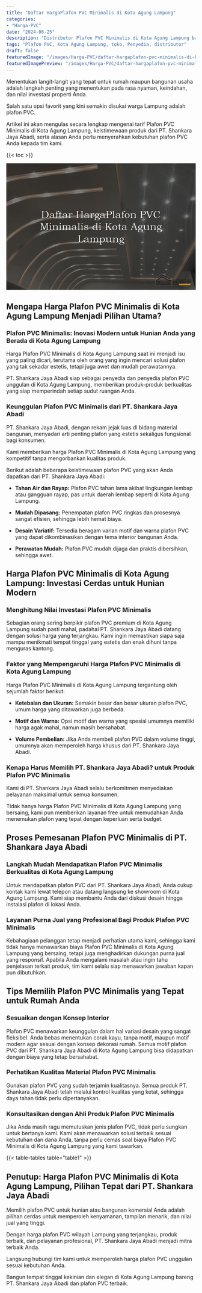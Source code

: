 ```yaml
---
title: "Daftar HargaPlafon PVC Minimalis di Kota Agung Lampung"
categories:
- "Harga-PVC"
date: "2024-06-25"
description: "Distributor Plafon PVC Minimalis di Kota Agung Lampung bagi rumah, kantor, dan toko. Panel berkualitas, beragam motif, pilihan warna modern, dengan servis penempatan oleh tenaga ahli berpengalaman dan garansi resmi!|Servis penyediaan Plafon PVC Minimalis di Kota Agung Lampung bagi keperluan tempat tinggal, kantor, atau gerai, beserta produk unggulan dan instalasi oleh teknisi profesional dan garansi resmi.|Solusi Plafon PVC Minimalis di Kota Agung Lampung yang andal untuk hunian, office, serta gerai, bersama produk unggulan dan instalasi oleh tim berpengalaman dan jaminan resmi.|Penyediaan Plafon PVC Minimalis di Kota Agung Lampung untuk rumah, kantor, dan gerai, beserta panel unggulan dan pemasangan dikerjakan oleh teknisi berpengalaman, disertai beserta garansi resmi.}"
tags: "Plafon PVC, Kota Agung Lampung, toko, Penyedia, distributor"
draft: false
featuredImage: "/images/Harga-PVC/daftar-hargaplafon-pvc-minimalis-di-kota-agung-lampung.png"
featuredImagePreview: "/images/Harga-PVC/daftar-hargaplafon-pvc-minimalis-di-kota-agung-lampung.png"
---
```


Menentukan langit-langit yang tepat untuk rumah maupun bangunan usaha adalah langkah penting yang menentukan pada rasa nyaman, keindahan, dan nilai investasi properti Anda.

Salah satu opsi favorit yang kini semakin disukai warga Lampung adalah plafon PVC.

Artikel ini akan mengulas secara lengkap mengenai tarif Plafon PVC Minimalis di Kota Agung Lampung, keistimewaan produk dari PT. Shankara Jaya Abadi, serta alasan Anda perlu menyerahkan kebutuhan plafon PVC Anda kepada tim kami.

{{< toc >}}

![Daftar HargaPlafon PVC Minimalis di Kota Agung Lampung](/images/Harga-PVC/Daftar-HargaPlafon-PVC-Minimalis-di-Kota-Agung-Lampung.png)

## Mengapa Harga Plafon PVC Minimalis di Kota Agung Lampung Menjadi Pilihan Utama?

### Plafon PVC Minimalis: Inovasi Modern untuk Hunian Anda yang Berada di Kota Agung Lampung

Harga Plafon PVC Minimalis di Kota Agung Lampung saat ini menjadi isu yang paling dicari, terutama oleh orang yang ingin mencari solusi plafon yang tak sekadar estetis, tetapi juga awet dan mudah perawatannya.

PT. Shankara Jaya Abadi siap sebagai penyedia dan penyedia plafon PVC unggulan di Kota Agung Lampung, memberikan produk-produk berkualitas yang siap memperindah setiap sudut ruangan Anda.

### Keunggulan Plafon PVC Minimalis dari PT. Shankara Jaya Abadi

PT. Shankara Jaya Abadi, dengan rekam jejak luas di bidang material bangunan, menyadari arti penting plafon yang estetis sekaligus fungsional bagi konsumen.

Kami memberikan harga Plafon PVC Minimalis di Kota Agung Lampung yang kompetitif tanpa mengorbankan kualitas produk.

Berikut adalah beberapa keistimewaan plafon PVC yang akan Anda dapatkan dari PT. Shankara Jaya Abadi:

- **Tahan Air dan Rayap:** Plafon PVC tahan lama akibat lingkungan lembap atau gangguan rayap, pas untuk daerah lembap seperti di Kota Agung Lampung.

- **Mudah Dipasang:** Penempatan plafon PVC ringkas dan prosesnya sangat efisien, sehingga lebih hemat biaya.

- **Desain Variatif:** Tersedia beragam varian motif dan warna plafon PVC yang dapat dikombinasikan dengan tema interior bangunan Anda.

- **Perawatan Mudah:** Plafon PVC mudah dijaga dan praktis dibersihkan, sehingga awet.

## Harga Plafon PVC Minimalis di Kota Agung Lampung: Investasi Cerdas untuk Hunian Modern

### Menghitung Nilai Investasi Plafon PVC Minimalis

Sebagian orang sering berpikir plafon PVC premium di Kota Agung Lampung sudah pasti mahal, padahal PT. Shankara Jaya Abadi datang dengan solusi harga yang terjangkau. Kami ingin memastikan siapa saja mampu menikmati tempat tinggal yang estetis dan enak dihuni tanpa menguras kantong.

### Faktor yang Mempengaruhi Harga Plafon PVC Minimalis di Kota Agung Lampung

Harga Plafon PVC Minimalis di Kota Agung Lampung tergantung oleh sejumlah faktor berikut:

- **Ketebalan dan Ukuran:** Semakin besar dan besar ukuran plafon PVC, umum harga yang ditawarkan juga berbeda.

- **Motif dan Warna:** Opsi motif dan warna yang spesial umumnya memiliki harga agak mahal, namun masih bersahabat.

- **Volume Pembelian:** Jika Anda membeli plafon PVC dalam volume tinggi, umumnya akan memperoleh harga khusus dari PT. Shankara Jaya Abadi.

### Kenapa Harus Memilih PT. Shankara Jaya Abadi? untuk Produk Plafon PVC Minimalis

Kami di PT. Shankara Jaya Abadi selalu berkomitmen menyediakan pelayanan maksimal untuk semua konsumen.

Tidak hanya harga Plafon PVC Minimalis di Kota Agung Lampung yang bersaing, kami pun memberikan layanan free untuk memudahkan Anda menemukan plafon yang tepat dengan keperluan serta budget.

## Proses Pemesanan Plafon PVC Minimalis di PT. Shankara Jaya Abadi

### Langkah Mudah Mendapatkan Plafon PVC Minimalis Berkualitas di Kota Agung Lampung

Untuk mendapatkan plafon PVC dari PT. Shankara Jaya Abadi, Anda cukup kontak kami lewat telepon atau datang langsung ke showroom di Kota Agung Lampung. Kami siap membantu Anda dari diskusi desain hingga instalasi plafon di lokasi Anda.

### Layanan Purna Jual yang Profesional Bagi Produk Plafon PVC Minimalis

Kebahagiaan pelanggan tetap menjadi perhatian utama kami, sehingga kami tidak hanya menawarkan biaya Plafon PVC Minimalis di Kota Agung Lampung yang bersaing, tetapi juga menghadirkan dukungan purna jual yang responsif. Apabila Anda mengalami masalah atau ingin tahu penjelasan terkait produk, tim kami selalu siap menawarkan jawaban kapan pun dibutuhkan.

## Tips Memilih Plafon PVC Minimalis yang Tepat untuk Rumah Anda

### Sesuaikan dengan Konsep Interior

Plafon PVC menawarkan keunggulan dalam hal variasi desain yang sangat fleksibel. Anda bebas menentukan corak kayu, tanpa motif, maupun motif modern agar sesuai dengan konsep dekorasi rumah. Semua motif plafon PVC dari PT. Shankara Jaya Abadi di Kota Agung Lampung bisa didapatkan dengan biaya yang tetap bersahabat.

### Perhatikan Kualitas Material Plafon PVC Minimalis

Gunakan plafon PVC yang sudah terjamin kualitasnya. Semua produk PT. Shankara Jaya Abadi telah melalui kontrol kualitas yang ketat, sehingga daya tahan tidak perlu dipertanyakan.

### Konsultasikan dengan Ahli Produk Plafon PVC Minimalis

Jika Anda masih ragu memutuskan jenis plafon PVC, tidak perlu sungkan untuk bertanya kami. Kami akan menawarkan solusi terbaik sesuai kebutuhan dan dana Anda, tanpa perlu cemas soal biaya Plafon PVC Minimalis di Kota Agung Lampung yang kami tawarkan.

{{< table-tables table="table1" >}}

## Penutup: Harga Plafon PVC Minimalis di Kota Agung Lampung, Pilihan Tepat dari PT. Shankara Jaya Abadi

Memilih plafon PVC untuk hunian atau bangunan komersial Anda adalah pilihan cerdas untuk memperoleh kenyamanan, tampilan menarik, dan nilai jual yang tinggi.

Dengan harga plafon PVC wilayah Lampung yang terjangkau, produk terbaik, dan pelayanan profesional, PT. Shankara Jaya Abadi menjadi mitra terbaik Anda.

Langsung hubungi tim kami untuk memperoleh harga plafon PVC unggulan sesuai kebutuhan Anda.

Bangun tempat tinggal kekinian dan elegan di Kota Agung Lampung bareng PT. Shankara Jaya Abadi dan plafon PVC terbaik.
